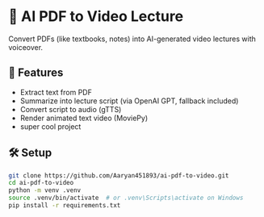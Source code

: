 # 📖 AI PDF to Video Lecture

Convert PDFs (like textbooks, notes) into AI-generated video lectures with voiceover.

## 🚀 Features
- Extract text from PDF
- Summarize into lecture script (via OpenAI GPT, fallback included)
- Convert script to audio (gTTS)
- Render animated text video (MoviePy)
- super cool project

## 🛠 Setup
```bash
git clone https://github.com/Aaryan451893/ai-pdf-to-video.git
cd ai-pdf-to-video
python -m venv .venv
source .venv/bin/activate  # or .venv\Scripts\activate on Windows
pip install -r requirements.txt
